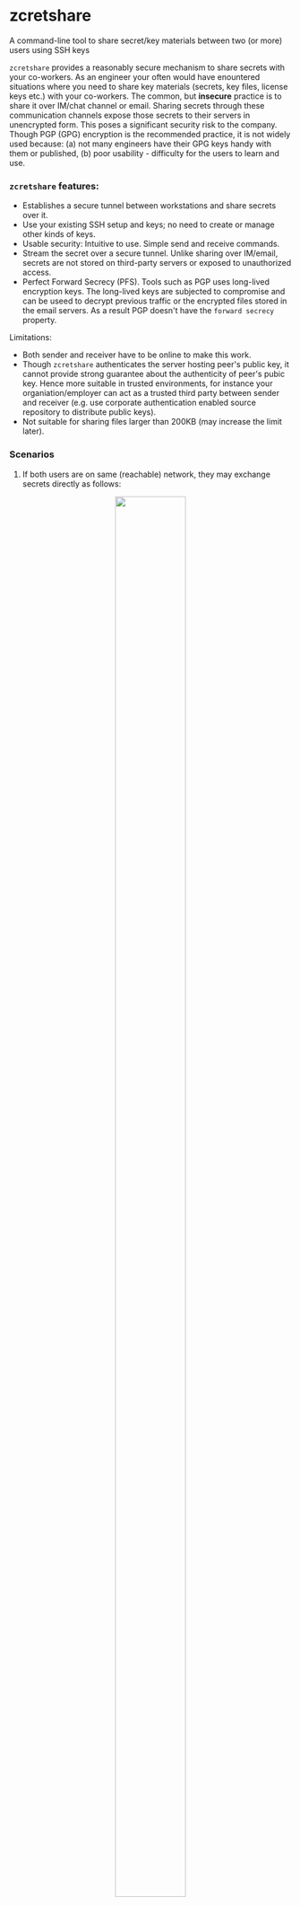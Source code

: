 # zcretshare

A command-line tool to share secret/key materials between two (or more) users using SSH keys

`zcretshare` provides a reasonably secure mechanism to share secrets with your co-workers. As an engineer your often would have
enountered situations where you need to share key materials (secrets, key files, license keys etc.) with your co-workers.
The common, but **insecure** practice is to share it over IM/chat channel or email. Sharing secrets through these 
communication channels expose those secrets to their servers in unencrypted form. This poses a significant security risk
to the company. Though PGP (GPG) encryption is the recommended practice, it is not widely used because: (a) not many engineers
have their GPG keys handy with them or published, (b) poor usability - difficulty for the users to learn and use.

### `zcretshare` features:
* Establishes a secure tunnel between workstations and share secrets over it.
* Use your existing SSH setup and keys; no need to create or manage other kinds of keys.
* Usable security: Intuitive to use. Simple send and receive commands.
* Stream the secret over a secure tunnel. Unlike sharing over IM/email, secrets are not stored on third-party servers or exposed to unauthorized access.
* Perfect Forward Secrecy (PFS). Tools such as PGP uses long-lived encryption keys. The long-lived keys are subjected to compromise and can be useed to decrypt previous traffic or the encrypted files stored in the email servers. As a result PGP doesn't have the `forward secrecy` property.

Limitations:
* Both sender and receiver have to be online to make this work.
* Though `zcretshare` authenticates the server hosting peer's public key, it cannot provide strong guarantee about the authenticity of peer's pubic key. Hence more suitable in trusted environments, for instance your organiation/employer can act as a trusted third party between sender and receiver (e.g. use corporate authentication enabled source repository to distribute public keys).
* Not suitable for sharing files larger than 200KB (may increase the limit later).

### Scenarios

1. If both users are on same (reachable) network, they may exchange secrets directly as follows:
<p align="center">
  <img src="docs/zcretshare.png" width="50%" height="80%">
</p>

2. If the receiver can reach sender but not the otherway. For example, the receiver would be inside a firewall'd network or using non-routable/private IP, hence not directly reachable by sender.
<p align="center">
  <img src="docs/zcretshare-rev.png" width="50%" height="80%">
</p>

3. If the sender cannot reach receiver's workstation directly, he/she may use a proxy host (e.g. AWS EC2 instance or a DC host) as follows:
<p align="center">
  <img src="docs/zcretshare-proxy.png" width="70%" height="80%">
</p>

In the above case, both users should have SSH access to the proxy host.

4. `zcretshare` can also be used to share (push or pull) secrets between Virtual Machines (VM) and BareMetal (BM) Hosts

### Why SSH keys?
* Most engineers are familiar with SSH and its usage.
* As an engineer, you would have used SSH keys to login to remote machines or used it to commit code to source repositories (GitHub, GitLab) etc. -- means you can utilize the same keys, no need to create and manage additional keys for sharing secrets.
* No additional software required for proxy server. It just works with stock OpenSSH daemon.

### Why not TLS & X.509 certificates?
* Unlike SSH keys, X.509 'user' certificates are not widely used. It also requires integration with PKI infrastructure (or use self-signed certificates).
* The burden of managing yet another rarely used keys.
* For proxy use-case, you need to run a TLS proxy server, and even that requires TLS certificates.

### Sharing public keys
The easiest way to exchange public keys between users is to use out-of-band channels - for example, Slack channel or over email, GitHub (personal repo) etc.

## Installation

Supported OS:
* MacOS
* Linux
* Windows

### Build from source

*Build Pre-requisites :*

[GoLang](https://golang.org/dl/)

Set the `GOPATH` and then  try the following command:

```bash
go get github.com/prbinu/zcretshare
```

A `Makefile` is also included. It supports build, test, release, install and uninstall options.

## Usage

**zcretshare receive**
```bash
% zcretshare receive -h
Usage: zcretshare receive [-h] [options]

  -cacert string
    	X.509 CA certificate bundle file; used for -receiver-pubkey HTTPS URL certificate validation. (default: use system CA bunde)
  -connect string
    	Target host to connect; format: host:port (not required if you use -proxy)
  -dangerous-forever
    	Do not exit after processing first request, instead run for ever (not recommended)
  -dangerous-stdout
    	Output secrets to stdout (warning: your secret may get exposed; not recommended)
  -dir string
    	Output file save directory (default "~/.zcretshare")
  -key string
    	SSH private key file to authenticate the receiver (mandatory field) (default "~/.ssh/id_rsa")
  -listen string
    	Listen on host:port; format: [host]:port (not required if you use -proxy)
  -overwrite
    	Overwrites the output file if the file already exists
  -proxy string
    	Intermediate SSH server to connect; format: ssh://user@host[:port]] (not required if you use -listen)
  -proxy-host-pubkey string
    	Proxy host public key file (default "~/.ssh/known_hosts")
  -proxy-key string
    	SSH private key file for proxy authentication (default: use ssh-agent if configured)
  -quiet
    	supress all info messages on stdout
  -rf-port string
    	Proxy SSH RemoteForward port, used with -proxy option (default "15432")
  -sender-pubkey string
    	Sender\'s SSH public key file  - local filename or an HTTPS URL

  Valid options for -proxy:
	-key -sender-pubkey -proxy-key -proxy-host-pubkey -rf-port -overwrite -dir -dangerous-stdout -dangerous-forever -cacert -quiet
  Valid options for -listen:
	-key -receiver-pubkey -overwrite -dir -dangerous-stdout -dangerous-forever -cacert -quiet
  Valid options for -connect:
	-key -receiver-pubkey -overwrite -dir -dangerous-stdout -cacert -quiet

Examples:
	zcretshare receive -listen <your-host-ip>:<15432> -key ~/.ssh/recv_id_rsa  -sender-pubkey ~/.ssh/sender_id_rsa.pub

	zcretshare receive -proxy ssh://<user>@<proxy-ssh-server>:<22> -key ~/.ssh/recv_id_rsa -sender-pubkey https://example.com/sender/id_rsa.pub -dir /tmp

	zcretshare receive -proxy ssh://<user>@<proxy-ssh-server>:<22> -key ~/.ssh/recv_id_rsa -proxy-key ~/.ssh/id_rsa_proxy -sender-pubkey ~/.ssh/sender_id_rsa.pub -dir /tmp

	zcretshare receive -connect ssh://<receiver-host>:<15432> -key recv_id_rsa -sender-pubkey sender_id_rsa.pub -overwrite -dir /tmp

```

**zcretshare send**
```bash
% zcretshare send -h
Usage: zcretshare send [-h] [options]

  -cacert string
    	X.509 CA certificate bundle file; used for -receiver-pubkey HTTPS URL certificate validation. (default: use system CA bunde)
  -connect string
    	Target host to connect; format: host:port (not required if you use -proxy)
  -dangerous-forever
    	Skip exiting after first request, instead run for ever (not recommended)
  -in-file string
    	Secret file to share with the remote party
  -key string
    	SSH private key file for authentication (default: use ssh-agent if configured)
  -listen string
    	Listen on host:port; format: [host]:port (not required if you use -proxy)
  -proxy string
    	Intermediate SSH server to connect; format: ssh://user@host[:port] (not required if you use -connect)
  -proxy-host-pubkey string
    	Proxy host public key file (default "~/.ssh/known_hosts")
  -proxy-key string
    	SSH private key file for proxy authentication (default: use ssh-agent if configured)
  -quiet
    	Supress all info messages on stdout
  -receiver-pubkey string
    	Receiver\'s SSH public key/cert - local filename or an HTTPS URL
  -rf-port string
    	Proxy SSH RemoteForward port, used with -proxy option (default "15432")

  Valid options for -proxy:
	-key -receiver-pubkey -proxy-key -proxy-host-pubkey -rf-proxy -in-file -cacert -quiet
  Valid options for -connect:
	-key -receiver-pubkey -in-file -cacert -quiet
  Valid options for -listen:
	-key -receiver-pubkey -in-file -dangerous-forever -cacert -quiet

Examples:
	zcretshare send -connect ssh://<receiver-host>:<15432> -key ~/.ssh/id_rsa -in-file ~/secret-file.txt -receiver-pubkey ~/.ssh/recv_id_rsa.pub

	zcretshare send -proxy ssh://<user>@<proxy-ssh-server>:<22> -key ~/.ssh/id_rsa -in-file ~/secret-file.txt -receiver-pubkey https://example.com/receiver/id_rsa.pub

	zcretshare send -proxy ssh://<user>@<proxy-ssh-server>:<22> -proxy-key ~/.ssh/id_rsa_proxy -in-file ~/secret-file.txt -receiver-pubkey ~/.ssh/recv_id_rsa.pub

	zcretshare send -listen 0:<15432> -key sender_id_rsa -receiver-pubkey recv_id_rsa.pub -in-file super-secret.txt
```

### Demo

**Receiver**

```bash
% zcretshare receive -listen 127.0.0.1:15432 -key test/id_rsa_test  -sender-pubkey test/id_rsa_test.pub -overwrite  -dir /tmp
  /\_/\
 ( o.o )  SECRET SHARE PROGRAM
  > ^ <   --------------------
Authorized sender(s) key fingerprint (from test/id_rsa_test.pub):
  SHA256:JuUpVhauR02fYEKLbhITm2T+afZolfQvwxSsX4VdurE


Listening on 127.0.0.1:15432

New connection: sender: secret-shell-user	 sender-addr: 127.0.0.1:56381	 key fingerprint:
  SHA256:JuUpVhauR02fYEKLbhITm2T+afZolfQvwxSsX4VdurE
Time: 2019-02-26 11:09:52.486911 -0800 PST
Secret content saved to: /tmp/super-secret-test
Content fingerprint: SHA256:6pqtydvHHizpAWD+Bs83V7NZ/txqkMmwRj6c8xalIPw=
```

**Sender**
```bash
% zcretshare send -connect ssh://127.0.0.1:15432 -key test/id_rsa_test  -receiver-pubkey test/id_rsa_test.pub  -in-file test/super-secret-test
  /\_/\
 ( o.o )  SECRET SHARE PROGRAM
  > ^ <   --------------------
Receiver key fingerprint: SHA256:JuUpVhauR02fYEKLbhITm2T+afZolfQvwxSsX4VdurE
Connected to: 127.0.0.1:15432
Content fingerprint: SHA256:6pqtydvHHizpAWD+Bs83V7NZ/txqkMmwRj6c8xalIPw=
Secret file: test/super-secret-test
Transfer complete!
```

**NOTE** 
Only public-key based authentication is supported. Proxies configured to accept `passwords` or `keyboard-interactive` may not work.
 
